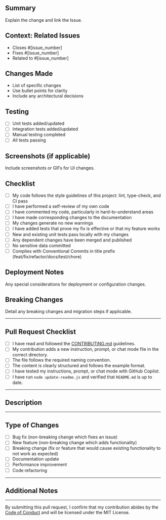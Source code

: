 ## Summary

Explain the change and link the Issue.

## Context: Related Issues

- Closes #[issue_number]
- Fixes #[issue_number]
- Related to #[issue_number]

## Changes Made

- List of specific changes
- Use bullet points for clarity
- Include any architectural decisions

## Testing

- [ ] Unit tests added/updated
- [ ] Integration tests added/updated
- [ ] Manual testing completed
- [ ] All tests passing

## Screenshots (if applicable)

Include screenshots or GIFs for UI changes.

## Checklist

- [ ] My code follows the style guidelines of this project: lint, type-check, and CI pass
- [ ] I have performed a self-review of my own code
- [ ] I have commented my code, particularly in hard-to-understand areas
- [ ] I have made corresponding changes to the documentation
- [ ] My changes generate no new warnings
- [ ] I have added tests that prove my fix is effective or that my feature works
- [ ] New and existing unit tests pass locally with my changes
- [ ] Any dependent changes have been merged and published
- [ ] No sensitive data committed
- [ ] Complies with Conventional Commits in title prefix (feat/fix/refactor/docs/test/chore)

## Deployment Notes

Any special considerations for deployment or configuration changes.

## Breaking Changes

Detail any breaking changes and migration steps if applicable.

---

## Pull Request Checklist

- [ ] I have read and followed the [CONTRIBUTING.md](../../CONTRIBUTING.md) guidelines.
- [ ] My contribution adds a new instruction, prompt, or chat mode file in the correct directory.
- [ ] The file follows the required naming convention.
- [ ] The content is clearly structured and follows the example format.
- [ ] I have tested my instructions, prompt, or chat mode with GitHub Copilot.
- [ ] I have run `node update-readme.js` and verified that `README.md` is up to date.

---

## Description

<!-- Briefly describe your contribution and its purpose. Include any relevant context or usage notes. -->

---

## Type of Changes

- [ ] Bug fix (non-breaking change which fixes an issue)
- [ ] New feature (non-breaking change which adds functionality)
- [ ] Breaking change (fix or feature that would cause existing functionality to not work as expected)
- [ ] Documentation update
- [ ] Performance improvement
- [ ] Code refactoring

---

## Additional Notes

<!-- Add any additional information or context for reviewers here. -->

---

By submitting this pull request, I confirm that my contribution abides by the [Code of Conduct](../../CODE_OF_CONDUCT.md) and will be licensed under the MIT License.
